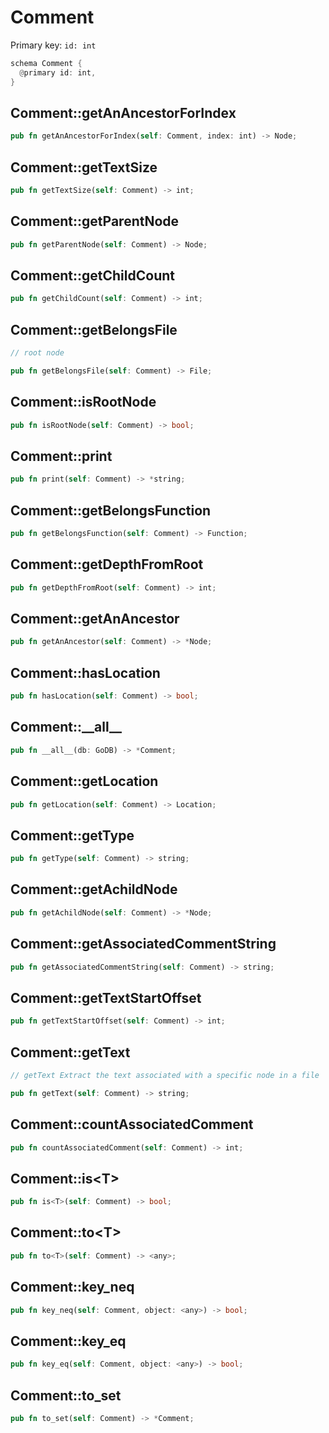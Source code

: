 # Comment

Primary key: `id: int`

```rust
schema Comment {
  @primary id: int,
}
```
## Comment::getAnAncestorForIndex

```rust
pub fn getAnAncestorForIndex(self: Comment, index: int) -> Node;
```
## Comment::getTextSize

```rust
pub fn getTextSize(self: Comment) -> int;
```
## Comment::getParentNode

```rust
pub fn getParentNode(self: Comment) -> Node;
```
## Comment::getChildCount

```rust
pub fn getChildCount(self: Comment) -> int;
```
## Comment::getBelongsFile

```rust
// root node
```
```rust
pub fn getBelongsFile(self: Comment) -> File;
```
## Comment::isRootNode

```rust
pub fn isRootNode(self: Comment) -> bool;
```
## Comment::print

```rust
pub fn print(self: Comment) -> *string;
```
## Comment::getBelongsFunction

```rust
pub fn getBelongsFunction(self: Comment) -> Function;
```
## Comment::getDepthFromRoot

```rust
pub fn getDepthFromRoot(self: Comment) -> int;
```
## Comment::getAnAncestor

```rust
pub fn getAnAncestor(self: Comment) -> *Node;
```
## Comment::hasLocation

```rust
pub fn hasLocation(self: Comment) -> bool;
```
## Comment::\_\_all\_\_

```rust
pub fn __all__(db: GoDB) -> *Comment;
```
## Comment::getLocation

```rust
pub fn getLocation(self: Comment) -> Location;
```
## Comment::getType

```rust
pub fn getType(self: Comment) -> string;
```
## Comment::getAchildNode

```rust
pub fn getAchildNode(self: Comment) -> *Node;
```
## Comment::getAssociatedCommentString

```rust
pub fn getAssociatedCommentString(self: Comment) -> string;
```
## Comment::getTextStartOffset

```rust
pub fn getTextStartOffset(self: Comment) -> int;
```
## Comment::getText

```rust
// getText Extract the text associated with a specific node in a file
```
```rust
pub fn getText(self: Comment) -> string;
```
## Comment::countAssociatedComment

```rust
pub fn countAssociatedComment(self: Comment) -> int;
```
## Comment::is\<T\>

```rust
pub fn is<T>(self: Comment) -> bool;
```
## Comment::to\<T\>

```rust
pub fn to<T>(self: Comment) -> <any>;
```
## Comment::key\_neq

```rust
pub fn key_neq(self: Comment, object: <any>) -> bool;
```
## Comment::key\_eq

```rust
pub fn key_eq(self: Comment, object: <any>) -> bool;
```
## Comment::to\_set

```rust
pub fn to_set(self: Comment) -> *Comment;
```
